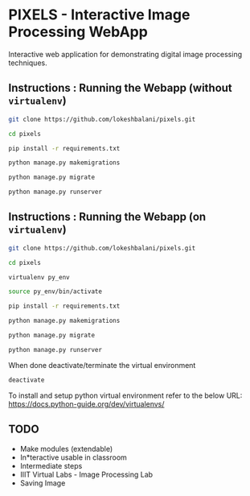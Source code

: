 # PIXELS - Interactive Image Processing WebApp

Interactive web application for demonstrating digital image processing techniques.

## Instructions : Running the Webapp (without `virtualenv`)
```bash
git clone https://github.com/lokeshbalani/pixels.git
```

```bash
cd pixels
```

```bash
pip install -r requirements.txt
```

```bash
python manage.py makemigrations
```

```bash
python manage.py migrate
```

```bash
python manage.py runserver
```

## Instructions : Running the Webapp (on `virtualenv`)
```bash
git clone https://github.com/lokeshbalani/pixels.git
```

```bash
cd pixels
```

```bash
virtualenv py_env
```

```bash
source py_env/bin/activate
```

```bash
pip install -r requirements.txt
```

```bash
python manage.py makemigrations
```

```bash
python manage.py migrate
```

```bash
python manage.py runserver
```

When done deactivate/terminate the virtual environment
```bash
deactivate
```

To install and setup python virtual environment refer to the below URL:  
https://docs.python-guide.org/dev/virtualenvs/







## TODO
* Make modules (extendable)
* In*teractive usable in classroom
* Intermediate steps
* IIIT Virtual Labs - Image Processing Lab
* Saving Image